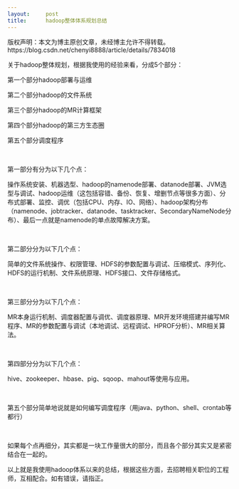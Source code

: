 ```yaml
---
layout:     post
title:      hadoop整体体系规划总结
---
```

<div id="article_content" class="article_content clearfix csdn-tracking-statistics" data-pid="blog" data-mod="popu_307" data-dsm="post">
								<div class="article-copyright">
					版权声明：本文为博主原创文章，未经博主允许不得转载。					https://blog.csdn.net/chenyi8888/article/details/7834018				</div>
								            <link rel="stylesheet" href="https://csdnimg.cn/release/phoenix/template/css/ck_htmledit_views-f76675cdea.css">
						<div class="htmledit_views" id="content_views">
                
<p>关于hadoop整体规划，根据我使用的经验来看，分成5个部分：</p>
<p>第一个部分hadoop部署与运维</p>
<p>第二个部分hadoop的文件系统</p>
<p>第三个部分hadoop的MR计算框架</p>
<p>第四个部分hadoop的第三方生态圈</p>
<p>第五个部分调度程序</p>
<p> </p>
<p>第一部分有分为以下几个点：</p>
<p>操作系统安装、机器选型、hadoop的namenode部署、datanode部署、JVM选型与调试、hadoop运维（这包括容错、备份、恢复、增删节点等很多方面）、分布式部署、监控、调优（包括CPU、内存、IO、网络）、hadoop架构分布（namenode、jobtracker、datanode、tasktracker、SecondaryNameNode分布）、最后一点就是namenode的单点故障解决方案。</p>
<p> </p>
<p>第二部分分为以下几个点：</p>
<p>简单的文件系统操作、权限管理、HDFS的参数配置与调试、压缩模式、序列化、HDFS的运行机制、文件系统原理、HDFS接口、文件存储格式。</p>
<p> </p>
<p>第三部分分为以下几个点：</p>
<p>MR本身运行机制、调度器配置与调优、调度器原理、MR开发环境搭建并编写MR程序、MR的参数配置与调试（本地调试、远程调试、HPROF分析）、MR相关算法。</p>
<p> </p>
<p>第四部分分为以下几个点：</p>
<p>hive、zookeeper、hbase、pig、sqoop、mahout等使用与应用。</p>
<p> </p>
<p>第五个部分简单地说就是如何编写调度程序（用java、python、shell、crontab等都行）</p>
<p> </p>
<p>如果每个点再细分，其实都是一块工作量很大的部分，而且各个部分其实又是紧密结合在一起的。</p>
<p>以上就是我使用hadoop体系以来的总结，根据这些方面，去招聘相关职位的工程师，互相配合。如有错误，请指正。</p>
            </div>
                </div>